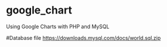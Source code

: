 # google_chart
Using Google Charts with PHP and MySQL

#Database file
https://downloads.mysql.com/docs/world.sql.zip
